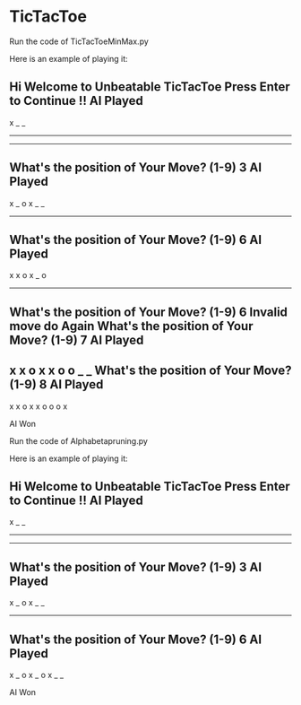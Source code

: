# TicTacToe

Run the code of TicTacToeMinMax.py

Here is an example of playing it:

Hi Welcome to Unbeatable TicTacToe
Press Enter to Continue !!
AI Played
----------------------------------
x	_	_
_	_	_
_	_	_
What's the position of Your Move? (1-9)
3
AI Played
----------------------------------
x	_	o
x	_	_
_	_	_
What's the position of Your Move? (1-9)
6
AI Played
----------------------------------
x	x	o
x	_	o
_	_	_
What's the position of Your Move? (1-9)
6
Invalid move do Again
What's the position of Your Move? (1-9)
7
AI Played
----------------------------------
x	x	o
x	x	o
o	_	_
What's the position of Your Move? (1-9)
8
AI Played
----------------------------------
x	x	o
x	x	o
o	o	x

AI Won




Run the code of Alphabetapruning.py

Here is an example of playing it:

Hi Welcome to Unbeatable TicTacToe
Press Enter to Continue !!
AI Played
----------------------------------
x	_	_
_	_	_
_	_	_
What's the position of Your Move? (1-9)
3
AI Played
----------------------------------
x	_	o
x	_	_
_	_	_
What's the position of Your Move? (1-9)
6
AI Played
----------------------------------
x	_	o
x	_	o
x	_	_

AI Won
